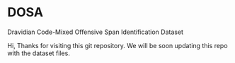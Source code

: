 # DOSA
Dravidian Code-Mixed Offensive Span Identification Dataset


Hi, Thanks for visiting this git repository. We will be soon updating this repo with the dataset files.



